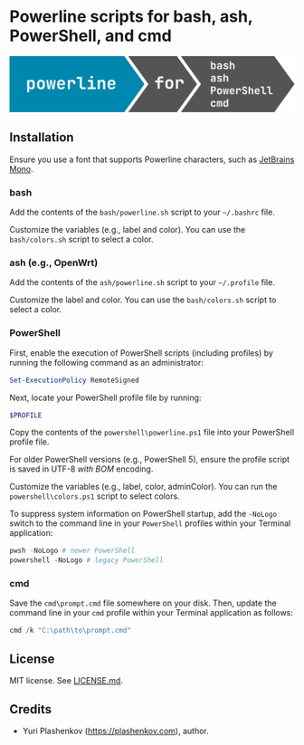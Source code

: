 # Powerline scripts for bash, ash, PowerShell, and cmd

![Powerline for bash, ash, PowerShell, and cmd](powerline.svg)

## Installation

Ensure you use a font that supports Powerline characters, such as [JetBrains Mono](https://www.jetbrains.com/lp/mono/).

### bash

Add the contents of the `bash/powerline.sh` script to your `~/.bashrc` file.

Customize the variables (e.g., label and color). You can use the `bash/colors.sh` script to select a color.

### ash (e.g., OpenWrt)

Add the contents of the `ash/powerline.sh` script to your `~/.profile` file.

Customize the label and color. You can use the `bash/colors.sh` script to select a color.

### PowerShell

First, enable the execution of PowerShell scripts (including profiles) by running the following command as an administrator:

```powershell
Set-ExecutionPolicy RemoteSigned
```

Next, locate your PowerShell profile file by running:

```powershell
$PROFILE
```

Copy the contents of the `powershell\powerline.ps1` file into your PowerShell profile file.

For older PowerShell versions (e.g., PowerShell 5), ensure the profile script is saved in UTF-8 *with BOM* encoding.

Customize the variables (e.g., label, color, adminColor). You can run the `powershell\colors.ps1` script to select colors.

To suppress system information on PowerShell startup, add the `-NoLogo` switch to the command line in your `PowerShell` profiles within your Terminal application:

```ps1
pwsh -NoLogo # newer PowerShell
powershell -NoLogo # legacy PowerShell
```

### cmd

Save the `cmd\prompt.cmd` file somewhere on your disk. Then, update the command line in your `cmd` profile within your Terminal application as follows:

```ps1
cmd /k "C:\path\to\prompt.cmd"
```

## License

MIT license. See [LICENSE.md](LICENSE.md).

## Credits

- Yuri Plashenkov (https://plashenkov.com), author.
